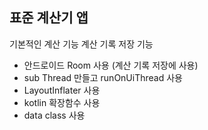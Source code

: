 ## 표준 계산기 앱 ##

기본적인 계산 기능 계산 기록 저장 기능

- 안드로이드 Room 사용 (계산 기록 저장에 사용)
- sub Thread 만들고 runOnUiThread 사용
- LayoutInflater 사용
- kotlin 확장함수 사용
- data class 사용
